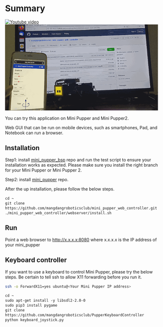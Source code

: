 # Summary

[![Youtube video](https://img.youtube.com/vi/ubgNV3DJ6JE/0.jpg)](https://youtu.be/ubgNV3DJ6JE)   ![smartphone](imgs/webController.gif)

You can try this application on Mini Pupper and Mini Pupper2. 

Web GUI that can be run on mobile devices, such as smartphones, Pad, and Notebook can run a browser.


## Installation

Step1: install [mini_pupper_bsp](https://github.com/mangdangroboticsclub/mini_pupper_bsp.git)  repo and run the test script to ensure your installation works as expected. Please make sure you install the right branch for your Mini Pupper or Mini Pupper 2.

Step2: install [mini_pupper](https://github.com/mangdangroboticsclub/StanfordQuadruped)  repo.


After the up installation, please follow the below steps.

```
cd ~
git clone https://github.com/mangdangroboticsclub/mini_pupper_web_controller.git
./mini_pupper_web_controller/webserver/install.sh
```

## Run
Point a web browser to http://x.x.x.x:8080 where x.x.x.x is the IP address of your mini_pupper


## Keyboard controller
If you want to use a keyboard to control Mini Pupper, please try the below steps. Be certain to tell ssh to allow X11 forwarding before you run it.

```bash
ssh -o ForwardX11=yes ubuntu@<Your Mini Pupper IP address>
```

```
cd ~
sudo apt-get install -y libsdl2-2.0-0
sudo pip3 install pygame
git clone https://github.com/mangdangroboticsclub/PupperKeyboardController
python keyboard_joystick.py
```

